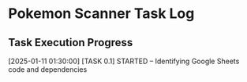 # Pokemon Scanner Task Log

## Task Execution Progress

[2025-01-11 01:30:00] [TASK 0.1] STARTED – Identifying Google Sheets code and dependencies
